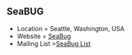 ## SeaBUG
+ Location = Seattle, Washington, USA
+ Website = [SeaBug](http://www.seabug.org)
+ Mailing List =[SeaBug List](http://www.seabug.org/list.html)
